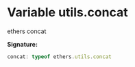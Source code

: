 
# Variable utils.concat

ethers concat

<b>Signature:</b>

```typescript
concat: typeof ethers.utils.concat
```
